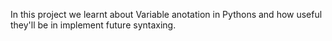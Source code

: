 In this project we learnt about Variable anotation in Pythons and how useful they'll be in implement future syntaxing.
